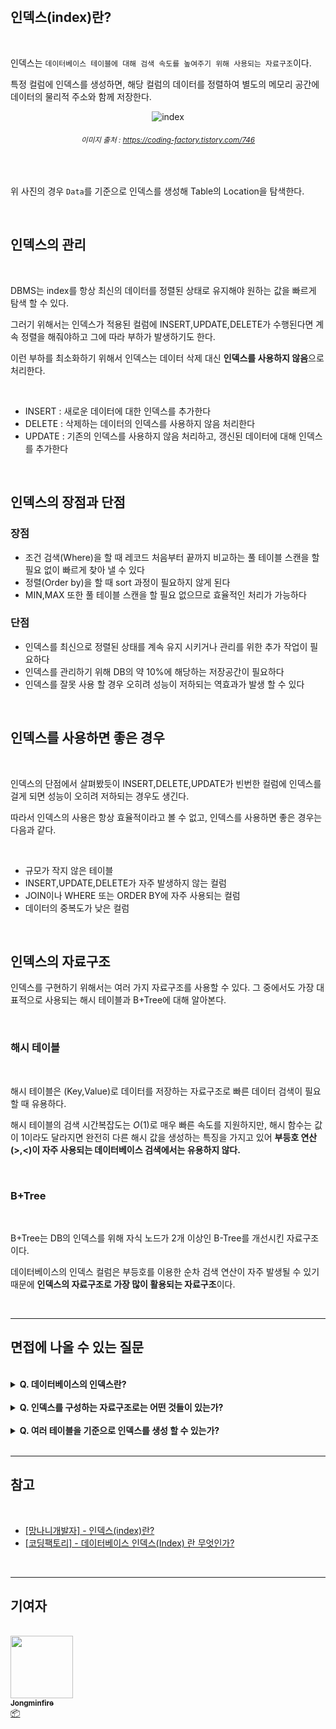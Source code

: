 <br/>

## 인덱스(index)란?

<br/>

인덱스는 `데이터베이스 테이블에 대해 검색 속도를 높여주기 위해 사용되는 자료구조`이다. <br/>

특정 컬럼에 인덱스를 생성하면, 해당 컬럼의 데이터를 정렬하여 별도의 메모리 공간에 데이터의 물리적 주소와 함께 저장한다. <br/>

<div align='center'>

![index](/img/database/index/index.png)

###### <small> 이미지 출처 : https://coding-factory.tistory.com/746 </small>

<br/>

</div>

위 사진의 경우 `Data`를 기준으로 인덱스를 생성해 Table의 Location을 탐색한다.

<br/>

## 인덱스의 관리

<br/>

DBMS는 index를 항상 최신의 데이터를 정렬된 상태로 유지해야 원하는 값을 빠르게 탐색 할 수 있다. <br/>

그러기 위해서는 인덱스가 적용된 컬럼에 INSERT,UPDATE,DELETE가 수행된다면 계속 정렬을 해줘야하고 그에 따라 부하가 발생하기도 한다. <br/>

이런 부하를 최소화하기 위해서 인덱스는 데이터 삭제 대신 <b>인덱스를 사용하지 않음</b>으로 처리한다.

<br/>

-   INSERT : 새로운 데이터에 대한 인덱스를 추가한다
-   DELETE : 삭제하는 데이터의 인덱스를 사용하지 않음 처리한다
-   UPDATE : 기존의 인덱스를 사용하지 않음 처리하고, 갱신된 데이터에 대해 인덱스를 추가한다

<br/>

## 인덱스의 장점과 단점

### 장점

-   조건 검색(Where)을 할 때 레코드 처음부터 끝까지 비교하는 풀 테이블 스캔을 할 필요 없이 빠르게 찾아 낼 수 있다
-   정렬(Order by)을 할 때 sort 과정이 필요하지 않게 된다
-   MIN,MAX 또한 풀 테이블 스캔을 할 필요 없으므로 효율적인 처리가 가능하다

### 단점

-   인덱스를 최신으로 정렬된 상태를 계속 유지 시키거나 관리를 위한 추가 작업이 필요하다
-   인덱스를 관리하기 위해 DB의 약 10%에 해당하는 저장공간이 필요하다
-   인덱스를 잘못 사용 할 경우 오히려 성능이 저하되는 역효과가 발생 할 수 있다

<br/>

## 인덱스를 사용하면 좋은 경우

<br/>

인덱스의 단점에서 살펴봤듯이 INSERT,DELETE,UPDATE가 빈번한 컬럼에 인덱스를 걸게 되면 성능이 오히려 저하되는 경우도 생긴다. <br/>

따라서 인덱스의 사용은 항상 효율적이라고 볼 수 없고, 인덱스를 사용하면 좋은 경우는 다음과 같다.

<br/>

-   규모가 작지 않은 테이블
-   INSERT,UPDATE,DELETE가 자주 발생하지 않는 컬럼
-   JOIN이나 WHERE 또는 ORDER BY에 자주 사용되는 컬럼
-   데이터의 중복도가 낮은 컬럼

<br/>

## 인덱스의 자료구조

인덱스를 구현하기 위해서는 여러 가지 자료구조를 사용할 수 있다. 그 중에서도 가장 대표적으로 사용되는 해시 테이블과 B+Tree에 대해 알아본다. <br/>

<br/>

### 해시 테이블

<br/>

해시 테이블은 (Key,Value)로 데이터를 저장하는 자료구조로 빠른 데이터 검색이 필요할 때 유용하다. <br/>

해시 테이블의 검색 시간복잡도는 $O(1)$로 매우 빠른 속도를 지원하지만, 해시 함수는 값이 1이라도 달라지면 완전히 다른 해시 값을 생성하는 특징을 가지고 있어 <b>부등호 연산(>,<)이 자주 사용되는 데이터베이스 검색에서는 유용하지 않다.</b>

<br/>

### B+Tree

<br/>

B+Tree는 DB의 인덱스를 위해 자식 노드가 2개 이상인 B-Tree를 개선시킨 자료구조이다. <br/>

데이터베이스의 인덱스 컬럼은 부등호를 이용한 순차 검색 연산이 자주 발생될 수 있기 때문에 <b>인덱스의 자료구조로 가장 많이 활용되는 자료구조</b>이다. <br/>

<br/>

---

## 면접에 나올 수 있는 질문

<br/>

<details>
<summary><strong> Q. 데이터베이스의 인덱스란?</strong></summary>
<div markdown="1">
<br/>

> A. 데이터베이스 테이블에 대해 검색 속도를 높여주기 위해 사용되는 자료구조이다.

</div>
</details>

<br />

<details>
<summary><strong> Q. 인덱스를 구성하는 자료구조로는 어떤 것들이 있는가?</strong></summary>
<div markdown="1">
<br/>

> A. 대표적으로 해시테이블과 B+Tree가 있는데, 부등호를 이용한 연산에서 B+Tree가 더 강점이 있기 때문에 보통 B+Tree를 많이 사용한다.

</div>
</details>

<br />

<details>
<summary><strong> Q. 여러 테이블을 기준으로 인덱스를 생성 할 수 있는가?</strong></summary>
<div markdown="1">
<br/>

> A. 복합 인덱스 (composite index)의 사용으로 두 개 이상의 테이블을 기준으로 인덱스를 생성 할 수 있다.

</div>
</details>

<br />

---

## 참고

<br />

-   [[망나니개발자] - 인덱스(index)란?](https://mangkyu.tistory.com/96)
-   [[코딩팩토리] - 데이터베이스 인덱스(Index) 란 무엇인가?](https://coding-factory.tistory.com/746)

<br />

---

## 기여자

<br />

<td align="center">
	<a href="http://jongminfire.dev">
		<img src="https://avatars.githubusercontent.com/u/51112542?v=4?s=100" width="100px;" alt="" />
		<br />
		<sub>
			<b>Jongminfire</b>
		</sub>
	</a>
	<br />
	<a href="#platform-Jongminfire" title="Packaging/porting to new platform">
		📦
	</a>
</td>
